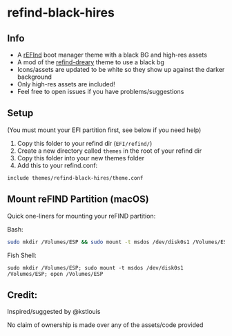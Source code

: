 # refind-black-hires

## Info

* A [rEFInd](http://www.rodsbooks.com/refind/) boot manager theme with a black BG and high-res assets
* A mod of the [refind-dreary](https://github.com/duneheishman/refind-dreary) theme to use a black bg
* Icons/assets are updated to be white so they show up against the darker background
* Only high-res assets are included!
* Feel free to open issues if you have problems/suggestions

## Setup

(You must mount your EFI partition first, see below if you need help)

1) Copy this folder to your refind dir (`EFI/refind/`)
2) Create a new directory called `themes` in the root of your refind dir
3) Copy this folder into your new themes folder
4) Add this to your refind.conf:

`
include themes/refind-black-hires/theme.conf
`

## Mount reFIND Partition (macOS)

Quick one-liners for mounting your reFIND partition:

Bash:

```bash
sudo mkdir /Volumes/ESP && sudo mount -t msdos /dev/disk0s1 /Volumes/ESP && open /Volumes/ESP
```

Fish Shell:

```
sudo mkdir /Volumes/ESP; sudo mount -t msdos /dev/disk0s1 /Volumes/ESP; open /Volumes/ESP
```


## Credit:

Inspired/suggested by @kstlouis

No claim of ownership is made over any of the assets/code provided


